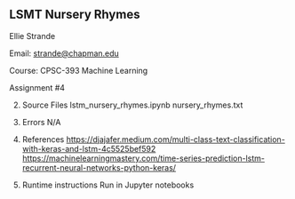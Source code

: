 ## LSMT Nursery Rhymes

Ellie Strande

Email: strande@chapman.edu

Course: CPSC-393 Machine Learning

Assignment #4

2) Source Files
lstm_nursery_rhymes.ipynb
nursery_rhymes.txt

3) Errors
N/A

4) References
https://djajafer.medium.com/multi-class-text-classification-with-keras-and-lstm-4c5525bef592
https://machinelearningmastery.com/time-series-prediction-lstm-recurrent-neural-networks-python-keras/

5) Runtime instructions
Run in Jupyter notebooks

